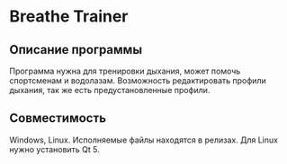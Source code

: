 # Breathe Trainer

## Описание программы

Программа нужна для тренировки дыхания, может помочь спортсменам и водолазам. Возможность редактировать профили дыхания, так же есть предустановленные профили.

## Совместимость

Windows, Linux. Исполняемые файлы находятся в релизах. Для Linux нужно установить Qt 5.